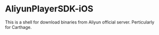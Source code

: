 # AliyunPlayerSDK-iOS
This is a shell for download binaries from Aliyun official server. Perticularly for Carthage.
